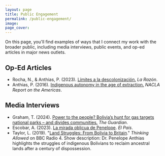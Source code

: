 ```yaml
---
layout: page
title: Public Engagement
permalink: /public-engagement/
image:
page_cover:
---
```


On this page, you'll find examples of ways that I connect my work with the broader public, including media interviews, public events, and op-ed articles in major news outlets.

## Op-Ed Articles

- Rocha, N., & Anthias, P. (2023). [<span class="blue">Límites a la descolonización.</span>](https://www.la-razon.com/politico/2023/04/02/limites-a-la-descolonizacion/) *La Razón*.
- Anthias, P. (2016). [<span class="blue">Indigenous autonomy in the age of extraction.</span>](https://nacla.org/news/2016/07/29/indigenous-autonomy-age-extraction) *NACLA Report on the Americas*.

## Media Interviews

- Graham, T. (2024). [Power to the people? Bolivia’s hunt for gas targets national parks – and divides communities.](https://www.theguardian.com/global-development/2024/apr/10/bolivias-hunt-for-gas-targets-national-parks-and-divides-communities-tariquia) *The Guardian*.
- Escobar, A. (2023). [La mirada oblicua de Penelope](https://elpais.bo/sociales/20230401_la-mirada-oblicua-de-penelope.html). *El País*.
- Taylor, L. (2019). "[Land Struggles: From Bolivia to Britain](https://www.bbc.co.uk/sounds/play/m0008wpf)." *Thinking Allowed* on BBC Radio 4. Show description: Dr. Penelope Anthias highlights the struggles of indigenous Bolivians to reclaim ancestral lands after a century of dispossession.

<!--
  <audio controls>
      <source src="/images/audio.mp4" type="audio/mpeg">
      Your browser does not support the audio element.
  </audio>
^ above doesn't work ^

<details>
  <summary><strong>BBC Radio 4 Thinking Allowed: Land Struggles: From Bolivia to Britain</strong></summary>
  <p><i>Laurie Taylor discusses with Brett Christophers about the UK’s “new enclosure,” where the private sector has appropriated two million hectares of public land worth £400 billion. Penelope Anthias highlights the struggles of indigenous Bolivians to reclaim ancestral lands after a century of dispossession.</i></p>

  <audio controls>
    <source src="{{ site.url }}{{ site.baseurl }}/images/audio.mp4" type="audio/mpeg">
    Your browser does not support the audio element.
  </audio>

  <p><a href="https://www.bbc.co.uk/sounds/play/m0008wpf"><strong><span>Listen to the full interview here</span></strong></a></p>
</details>
-->
